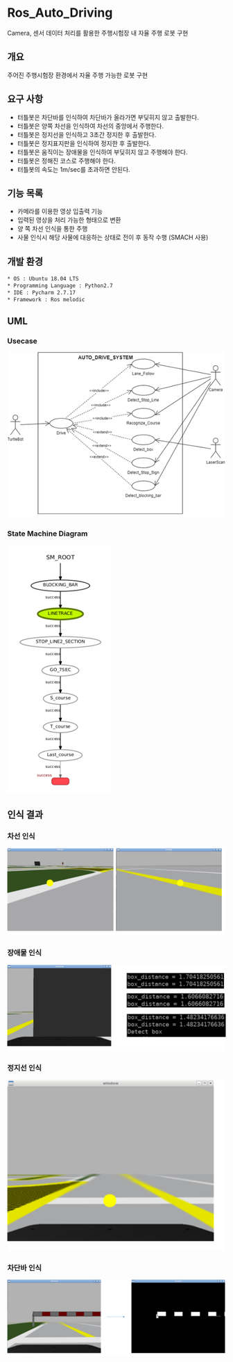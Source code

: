 # Ros_Auto_Driving
Camera, 센서 데이터 처리를 활용한 주행시험장 내 자율 주행 로봇 구현

## 개요
주어진 주행시험장 환경에서 자율 주행 가능한 로봇 구현

## 요구 사항
- 터틀봇은 차단바를 인식하여 차단바가 올라가면 부딪히지 않고 출발한다.
- 터틀봇은 양쪽 차선을 인식하여 차선의 중앙에서 주행한다.
- 터틀봇은 정지선을 인식하고 3초간 정지한 후 출발한다.
- 터틀봇은 정지표지판을 인식하여 정지한 후 출발한다.
- 터틀봇은 움직이는 장애물을 인식하여 부딪히지 않고 주행해야 한다.
- 터틀봇은 정해진 코스로 주행해야 한다.
- 터틀봇의 속도는 1m/sec를 초과하면 안된다.

## 기능 목록
- 카메라를 이용한 영상 입출력 기능
- 입력된 영상을 처리 가능한 형태으로 변환
- 양 쪽 차선 인식을 통한 주행
- 사물 인식시 해당 사물에 대응하는 상태로 전이 후 동작 수행 (SMACH 사용)

## 개발 환경
```
* OS : Ubuntu 18.04 LTS
* Programming Language : Python2.7
* IDE : Pycharm 2.7.17
* Framework : Ros melodic
```

## UML
### Usecase
![Usecase](image/uml.png)

### State Machine Diagram
![State Machine Diagram](image/StateMachine.png)

## 인식 결과
### 차선 인식
![image](image/차선인식.png)

### 장애물 인식
![장애물 인식](image/장애물인식.png)

### 정지선 인식
![정지선 인식](image/정지선인식.png)

### 차단바 인식
![차단바 인식](image/차단바인식.png)
